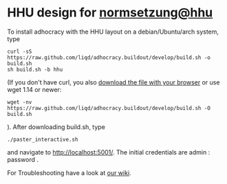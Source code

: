 HHU design for [normsetzung@hhu](http://normsetzung.cs.uni-duesseldorf.de/)
==============

To install adhocracy with the HHU layout on a debian/Ubuntu/arch system, type

    curl -sS https://raw.github.com/liqd/adhocracy.buildout/develop/build.sh -o build.sh
    sh build.sh -b hhu

(If you don't have curl, you also [download the file with your browser](https://raw.github.com/liqd/adhocracy.buildout/develop/build.sh) or use wget 1.14 or newer:

    wget -nv https://raw.github.com/liqd/adhocracy.buildout/develop/build.sh -O build.sh

). After downloading build.sh, type

    ./paster_interactive.sh

and navigate to [http://localhost:5001/](http://localhost:5001/). The initial credentials are admin : password .

For Troubleshooting have a look at [our wiki](https://github.com/hhucn/adhocracy.hhu_theme/wiki).
